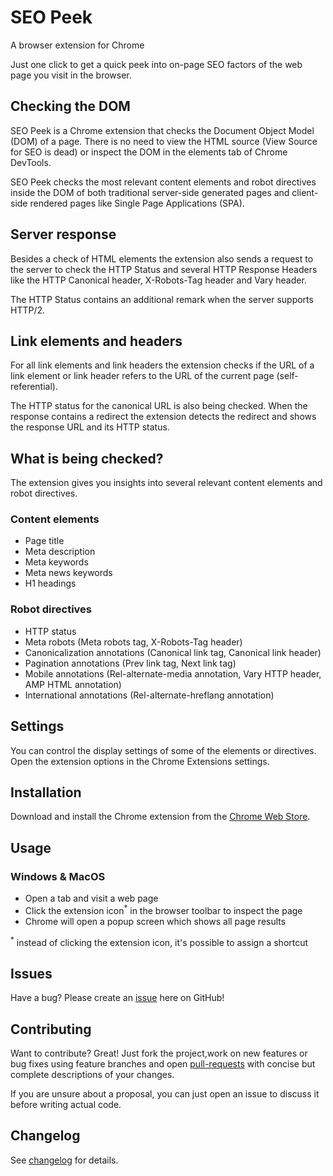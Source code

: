 # SEO Peek
A browser extension for Chrome

Just one click to get a quick peek into on-page SEO factors of the web page you visit in the browser.

## Checking the DOM
SEO Peek is a Chrome extension that checks the Document Object Model (DOM) of a page. There is no need to view the HTML source (View Source for SEO is dead) or inspect the DOM in the elements tab of Chrome DevTools.

SEO Peek checks the most relevant content elements and robot directives inside the DOM of both traditional server-side generated pages and client-side rendered pages like Single Page Applications (SPA).

## Server response
Besides a check of HTML elements the extension also sends a request to the server to check the HTTP Status and several HTTP Response Headers like the HTTP Canonical header, X-Robots-Tag header and Vary header.

The HTTP Status contains an additional remark when the server supports HTTP/2.

## Link elements and headers
For all link elements and link headers the extension checks if the URL of a link element or link header refers to the URL of the current page (self-referential).

The HTTP status for the canonical URL is also being checked. When the response contains a redirect the extension detects the redirect and shows the response URL and its HTTP status.

## What is being checked?
The extension gives you insights into several relevant content elements and robot directives.

### Content elements
* Page title
* Meta description
* Meta keywords
* Meta news keywords
* H1 headings

### Robot directives
* HTTP status
* Meta robots (Meta robots tag, X-Robots-Tag header)
* Canonicalization annotations (Canonical link tag, Canonical link header)
* Pagination annotations (Prev link tag, Next link tag)
* Mobile annotations (Rel-alternate-media annotation, Vary HTTP header, AMP HTML annotation)
* International annotations (Rel-alternate-hreflang annotation)

## Settings
You can control the display settings of some of the elements or directives. Open the extension options in the Chrome Extensions settings.

## Installation
Download and install the Chrome extension from the [Chrome Web Store][1].

## Usage
### Windows & MacOS
* Open a tab and visit a web page
* Click the extension icon<sup>*</sup> in the browser toolbar to inspect the page
* Chrome will open a popup screen which shows all page results

<sup>*</sup> instead of clicking the extension icon, it's possible to assign a shortcut

## Issues
Have a bug? Please create an [issue][2] here on GitHub!

## Contributing
Want to contribute? Great! Just fork the project,work on new features or bug fixes using feature branches and open [pull-requests][3] with concise but complete descriptions of your changes.

If you are unsure about a proposal, you can just open an issue to discuss it before writing actual code.

## Changelog
See [changelog][5] for details.

[1]: https://chrome.google.com/webstore/detail/seo-peek/lkkpfhgjmocgneajknedjhodkjkkclod
[2]: https://github.com/sanderheilbron/seo-peek/issues
[3]: https://github.com/sanderheilbron/seo-peek/pulls
[4]: https://www.sanderheilbron.nl
[5]: https://github.com/sanderheilbron/seo-peek/blob/master/CHANGELOG.md

